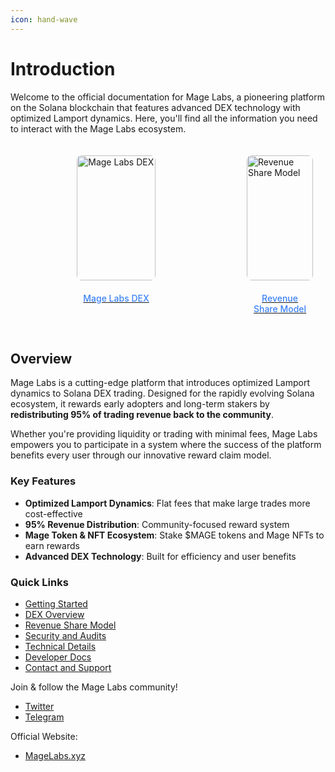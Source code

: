 ```yaml
---
icon: hand-wave
---
```


# Introduction

Welcome to the official documentation for Mage Labs, a pioneering platform on the Solana blockchain that features advanced DEX technology with optimized Lamport dynamics. Here, you'll find all the information you need to interact with the Mage Labs ecosystem.

<style>
  .flex-container {
    display: flex;
    justify-content: space-between;
    width: 100%;
    max-width: 100%;
    background: transparent;
    border: none;
    gap: 20px;
    align-items: flex-start;
  }
  .flex-cell {
    display: flex;
    flex-direction: column;
    align-items: center;
    padding: 20px;
    box-sizing: border-box;
  }
  .flex-cell:first-child {
    width: 70%;
  }
  .flex-cell:last-child {
    width: 30%;
  }
  .flex-cell img {
    width: 100%;
    height: 200px;
    object-fit: contain;
    object-position: center;
    margin-bottom: 10px;
    border-radius: 8px;
    background: transparent;
  }
  .flex-cell .text {
    text-align: center;
    color: #3B82F6;
    padding: 10px;
    margin-top: auto;
    font-weight: 500;
  }
  
  /* Responsive design */
  @media (max-width: 768px) {
    .flex-container {
      flex-direction: column;
      gap: 15px;
    }
    .flex-cell:first-child,
    .flex-cell:last-child {
      width: 100%;
    }
    .flex-cell img {
      height: 150px;
    }
  }
</style>
<div class="flex-container">
  <div class="flex-cell">
    <a href="/dex/understanding-the-dex">
      <img src="/assets/mage-labs-banner.png" alt="Mage Labs DEX">
      <div class="text">Mage Labs DEX</div>
    </a>
  </div>
  <div class="flex-cell">
    <a href="/getting-started/revenue-share">
      <img src="/assets/mage-revenue-share.jpg" alt="Revenue Share Model">
      <div class="text">Revenue Share Model</div>
    </a>
  </div>
</div>

## Overview

Mage Labs is a cutting-edge platform that introduces optimized Lamport dynamics to Solana DEX trading. Designed for the rapidly evolving Solana ecosystem, it rewards early adopters and long-term stakers by **redistributing 95% of trading revenue back to the community**.

Whether you're providing liquidity or trading with minimal fees, Mage Labs empowers you to participate in a system where the success of the platform benefits every user through our innovative reward claim model.

### Key Features

* **Optimized Lamport Dynamics**: Flat fees that make large trades more cost-effective
* **95% Revenue Distribution**: Community-focused reward system
* **Mage Token & NFT Ecosystem**: Stake $MAGE tokens and Mage NFTs to earn rewards
* **Advanced DEX Technology**: Built for efficiency and user benefits

### Quick Links

* [Getting Started](getting-started/introduction-to-mage-labs.md)
* [DEX Overview](dex/understanding-the-dex.md)
* [Revenue Share Model](getting-started/revenue-share.md)
* [Security and Audits](security-and-audits/security-measures.md)
* [Technical Details](technical-details/smart-contract-architecture.md)
* [Developer Docs](developer-docs/api-reference.md)
* [Contact and Support](contact-and-support.md)

Join & follow the Mage Labs community!

* [Twitter](https://x.com/MageLabsOnSol)
* [Telegram](https://t.me/magelabs)

Official Website:
* [MageLabs.xyz](https://magelabs.xyz)
